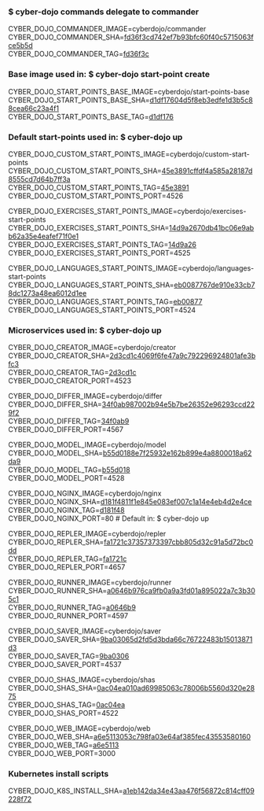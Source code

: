 ### $ cyber-dojo commands delegate to commander

CYBER_DOJO_COMMANDER_IMAGE=cyberdojo/commander  
CYBER_DOJO_COMMANDER_SHA=[fd36f3cd742ef7b93bfc60f40c5715063fce5b5d](https://github.com/cyber-dojo/commander/commit/fd36f3cd742ef7b93bfc60f40c5715063fce5b5d)  
CYBER_DOJO_COMMANDER_TAG=[fd36f3c](https://hub.docker.com/layers/cyberdojo/commander/fd36f3c/images/sha256-c8f6e57cf1a5e765810b5a875385c5e4f6c1cba9832d56cee927e1e9f32dc66e)  

### Base image used in: $ cyber-dojo start-point create

CYBER_DOJO_START_POINTS_BASE_IMAGE=cyberdojo/start-points-base  
CYBER_DOJO_START_POINTS_BASE_SHA=[d1df17604d5f8eb3edfe1d3b5c88cea66c23a4f1](https://github.com/cyber-dojo/start-points-base/commit/d1df17604d5f8eb3edfe1d3b5c88cea66c23a4f1)  
CYBER_DOJO_START_POINTS_BASE_TAG=[d1df176](https://hub.docker.com/layers/cyberdojo/start-points-base/d1df176/images/sha256-553d041c186b9fc5711ed06f56d163687d9c5d3dd982a53d6656c821a8f1b773)  

### Default start-points used in: $ cyber-dojo up

CYBER_DOJO_CUSTOM_START_POINTS_IMAGE=cyberdojo/custom-start-points  
CYBER_DOJO_CUSTOM_START_POINTS_SHA=[45e3891cffdf4a585a28187d8555cd7d64b7ff3a](https://github.com/cyber-dojo/custom-start-points/commit/45e3891cffdf4a585a28187d8555cd7d64b7ff3a)  
CYBER_DOJO_CUSTOM_START_POINTS_TAG=[45e3891](https://hub.docker.com/layers/cyberdojo/custom-start-points/45e3891/images/sha256-9ad82200d068eb31716bdebcf2c82706635d2051fce661f9ea56f421a2a17910)  
CYBER_DOJO_CUSTOM_START_POINTS_PORT=4526

CYBER_DOJO_EXERCISES_START_POINTS_IMAGE=cyberdojo/exercises-start-points  
CYBER_DOJO_EXERCISES_START_POINTS_SHA=[14d9a2670db41bc06e9abb62a35e4eafef71f0e1](https://github.com/cyber-dojo/exercises-start-points/commit/14d9a2670db41bc06e9abb62a35e4eafef71f0e1)  
CYBER_DOJO_EXERCISES_START_POINTS_TAG=[14d9a26](https://hub.docker.com/layers/cyberdojo/exercises-start-points/14d9a26/images/sha256-edfaeda72b67f613bb1fed67edf307fa661fe50bf5da3f491f4b6bd6083dde1d)  
CYBER_DOJO_EXERCISES_START_POINTS_PORT=4525

CYBER_DOJO_LANGUAGES_START_POINTS_IMAGE=cyberdojo/languages-start-points  
CYBER_DOJO_LANGUAGES_START_POINTS_SHA=[eb0087767de910e33cb78dc1273a48ea6012d1ee](https://github.com/cyber-dojo/languages-start-points/commit/eb0087767de910e33cb78dc1273a48ea6012d1ee)  
CYBER_DOJO_LANGUAGES_START_POINTS_TAG=[eb00877](https://hub.docker.com/layers/cyberdojo/languages-start-points/eb00877/images/sha256-f607e50facdac0b0ebc2a4d621659a5418e7e58274250fc2f2e81b9e06ee0c39)  
CYBER_DOJO_LANGUAGES_START_POINTS_PORT=4524

### Microservices used in: $ cyber-dojo up

CYBER_DOJO_CREATOR_IMAGE=cyberdojo/creator  
CYBER_DOJO_CREATOR_SHA=[2d3cd1c4069f6fe47a9c792296924801afe3bfc3](https://github.com/cyber-dojo/creator/commit/2d3cd1c4069f6fe47a9c792296924801afe3bfc3)  
CYBER_DOJO_CREATOR_TAG=[2d3cd1c](https://hub.docker.com/layers/cyberdojo/creator/2d3cd1c/images/sha256-cf3c8abf0b9f9ade2574c9568585054f9929d6f1603bc6d8307f8c83a3d14acb)  
CYBER_DOJO_CREATOR_PORT=4523

CYBER_DOJO_DIFFER_IMAGE=cyberdojo/differ  
CYBER_DOJO_DIFFER_SHA=[34f0ab987002b94e5b7be26352e96293ccd229f2](https://github.com/cyber-dojo/differ/commit/34f0ab987002b94e5b7be26352e96293ccd229f2)  
CYBER_DOJO_DIFFER_TAG=[34f0ab9](https://hub.docker.com/layers/cyberdojo/differ/34f0ab9/images/sha256-e92f626b4171c0c1f5df673bc5c16de2ebbcbf734dd586517507cc55f47fd14c)  
CYBER_DOJO_DIFFER_PORT=4567

CYBER_DOJO_MODEL_IMAGE=cyberdojo/model  
CYBER_DOJO_MODEL_SHA=[b55d0188e7f25932e162b899e4a8800018a62da9](https://github.com/cyber-dojo/model/commit/b55d0188e7f25932e162b899e4a8800018a62da9)  
CYBER_DOJO_MODEL_TAG=[b55d018](https://hub.docker.com/layers/cyberdojo/model/b55d018/images/sha256-728209a2975735f8c9cca3262a9c3947f32289dae5ea7ecd675caeeccb6f15dd)  
CYBER_DOJO_MODEL_PORT=4528

CYBER_DOJO_NGINX_IMAGE=cyberdojo/nginx  
CYBER_DOJO_NGINX_SHA=[d181f4811f1e845e083ef007c1a14e4eb4d2e4ce](https://github.com/cyber-dojo/nginx/commit/d181f4811f1e845e083ef007c1a14e4eb4d2e4ce)  
CYBER_DOJO_NGINX_TAG=[d181f48](https://hub.docker.com/layers/cyberdojo/nginx/d181f48/images/sha256-443c6c932b523dec0398894840e1c800bc542f8ccb042cbea13e474bde5a17d7)  
CYBER_DOJO_NGINX_PORT=80 # Default in: $ cyber-dojo up

CYBER_DOJO_REPLER_IMAGE=cyberdojo/repler  
CYBER_DOJO_REPLER_SHA=[fa1721c37357373397cbb805d32c91a5d72bc0dd](https://github.com/cyber-dojo/repler/commit/fa1721c37357373397cbb805d32c91a5d72bc0dd)  
CYBER_DOJO_REPLER_TAG=[fa1721c](https://hub.docker.com/layers/cyberdojo/repler/fa1721c/images/sha256-0467b1ffb64e69fc9df3db0ef2f0fe50ff3c458c0ad0d9172541cad9e9184059)  
CYBER_DOJO_REPLER_PORT=4657

CYBER_DOJO_RUNNER_IMAGE=cyberdojo/runner  
CYBER_DOJO_RUNNER_SHA=[a0646b976ca9fb0a9a3fd01a895022a7c3b305c1](https://github.com/cyber-dojo/runner/commit/a0646b976ca9fb0a9a3fd01a895022a7c3b305c1)  
CYBER_DOJO_RUNNER_TAG=[a0646b9](https://hub.docker.com/layers/cyberdojo/runner/a0646b9/images/sha256-d59c33c3dd521cc9564c38aa684ced516055235d6d4f3f31e60302625f09d167)  
CYBER_DOJO_RUNNER_PORT=4597

CYBER_DOJO_SAVER_IMAGE=cyberdojo/saver  
CYBER_DOJO_SAVER_SHA=[9ba03065d2fd5d3bda66c76722483b15013871d3](https://github.com/cyber-dojo/saver/commit/9ba03065d2fd5d3bda66c76722483b15013871d3)  
CYBER_DOJO_SAVER_TAG=[9ba0306](https://hub.docker.com/layers/cyberdojo/saver/9ba0306/images/sha256-d5b4b493b96a407d46d2ca3af0bb4e9ffd225df78a5aed105224e4120b3b9814)  
CYBER_DOJO_SAVER_PORT=4537

CYBER_DOJO_SHAS_IMAGE=cyberdojo/shas  
CYBER_DOJO_SHAS_SHA=[0ac04ea010ad69985063c78006b5560d320e2875](https://github.com/cyber-dojo/shas/commit/0ac04ea010ad69985063c78006b5560d320e2875)  
CYBER_DOJO_SHAS_TAG=[0ac04ea](https://hub.docker.com/layers/cyberdojo/shas/0ac04ea/images/sha256-41320584066034656f7ad11fe995db99916f3b722f5e878fac15352a7ddf173b)  
CYBER_DOJO_SHAS_PORT=4522

CYBER_DOJO_WEB_IMAGE=cyberdojo/web  
CYBER_DOJO_WEB_SHA=[a6e5113053c798fa03e64af385fec43553580160](https://github.com/cyber-dojo/web/commit/a6e5113053c798fa03e64af385fec43553580160)  
CYBER_DOJO_WEB_TAG=[a6e5113](https://hub.docker.com/layers/cyberdojo/web/a6e5113/images/sha256-8541968ff127d0eb10f4c1b856bbbd07147a0146d0a01ae44a8c8b2baaa0919e)  
CYBER_DOJO_WEB_PORT=3000

### Kubernetes install scripts
CYBER_DOJO_K8S_INSTALL_SHA=[a1eb142da34e43aa476f56872c814cff09228f72](https://github.com/cyber-dojo/k8s-install/commit/a1eb142da34e43aa476f56872c814cff09228f72)  
